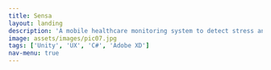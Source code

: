 ```yaml
---
title: Sensa
layout: landing
description: 'A mobile healthcare monitoring system to detect stress and guide users to improve their state using personalised exercises.'
image: assets/images/pic07.jpg
tags: ['Unity', 'UX', 'C#', 'Adobe XD']
nav-menu: true
---
```

